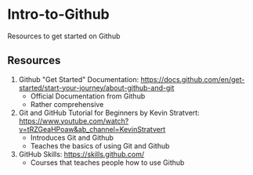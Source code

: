 # Intro-to-Github
Resources to get started on Github 

## Resources
1. Github "Get Started" Documentation: https://docs.github.com/en/get-started/start-your-journey/about-github-and-git
   - Official Documentation from Github
   - Rather comprehensive
2. Git and GitHub Tutorial for Beginners by Kevin Stratvert: https://www.youtube.com/watch?v=tRZGeaHPoaw&ab_channel=KevinStratvert
   - Introduces Git and Github
   - Teaches the basics of using Git and Github
3. GitHub Skills: https://skills.github.com/
   - Courses that teaches people how to use Github
